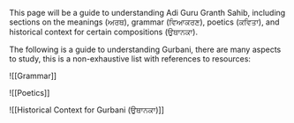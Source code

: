 This page will be a guide to understanding Adi Guru Granth Sahib, including sections on the meanings (ਅਰਥ), grammar (ਵਿਆਕਰਣ), poetics (ਕਵਿਤਾ), and historical context for certain compositions (ਉਥਾਨਕਾ). 

The following is a guide to understanding Gurbani, there are many aspects to study, this is a non-exhaustive list with references to resources:

![[Grammar]]


![[Poetics]]

![[Historical Context for Gurbani (ਉਥਾਨਕਾ)]]